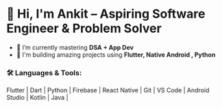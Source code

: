 # 👋 Hi, I'm Ankit – Aspiring Software Engineer & Problem Solver

- 🌱 I’m currently mastering **DSA + App Dev**
- 💼 I'm building amazing projects using **Flutter, Native Android , Python**

### 🛠️ Languages & Tools:
Flutter | Dart | Python | Firebase | React Native | Git | VS Code | Android Studio | Kotlin | Java | 

